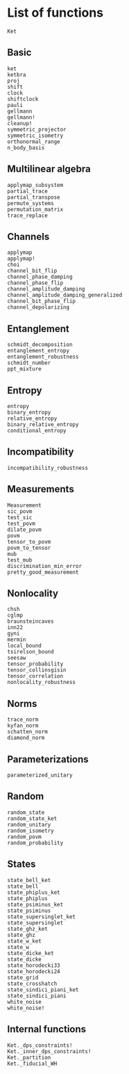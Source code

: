 # List of functions

```@docs
Ket
```

## Basic

```@docs
ket
ketbra
proj
shift
clock
shiftclock
pauli
gellmann
gellmann!
cleanup!
symmetric_projector
symmetric_isometry
orthonormal_range
n_body_basis
```

## Multilinear algebra

```@docs
applymap_subsystem
partial_trace
partial_transpose
permute_systems
permutation_matrix
trace_replace
```


## Channels

```@docs
applymap
applymap!
choi
channel_bit_flip
channel_phase_damping
channel_phase_flip
channel_amplitude_damping
channel_amplitude_damping_generalized
channel_bit_phase_flip
channel_depolarizing
```

## Entanglement

```@docs
schmidt_decomposition
entanglement_entropy
entanglement_robustness
schmidt_number
ppt_mixture
```

## Entropy

```@docs
entropy
binary_entropy
relative_entropy
binary_relative_entropy
conditional_entropy
```

## Incompatibility

```@docs
incompatibility_robustness
```

## Measurements

```@docs
Measurement
sic_povm
test_sic
test_povm
dilate_povm
povm
tensor_to_povm
povm_to_tensor
mub
test_mub
discrimination_min_error
pretty_good_measurement
```

## Nonlocality

```@docs
chsh
cglmp
braunsteincaves
inn22
gyni
mermin
local_bound
tsirelson_bound
seesaw
tensor_probability
tensor_collinsgisin
tensor_correlation
nonlocality_robustness
```

## Norms

```@docs
trace_norm
kyfan_norm
schatten_norm
diamond_norm
```

## Parameterizations

```@docs
parameterized_unitary
```

## Random

```@docs
random_state
random_state_ket
random_unitary
random_isometry
random_povm
random_probability
```

## States

```@docs
state_bell_ket
state_bell
state_phiplus_ket
state_phiplus
state_psiminus_ket
state_psiminus
state_supersinglet_ket
state_supersinglet
state_ghz_ket
state_ghz
state_w_ket
state_w
state_dicke_ket
state_dicke
state_horodecki33
state_horodecki24
state_grid
state_crosshatch
state_sindici_piani_ket
state_sindici_piani
white_noise
white_noise!
```

## Internal functions

```@docs
Ket._dps_constraints!
Ket._inner_dps_constraints!
Ket._partition
Ket._fiducial_WH
```
